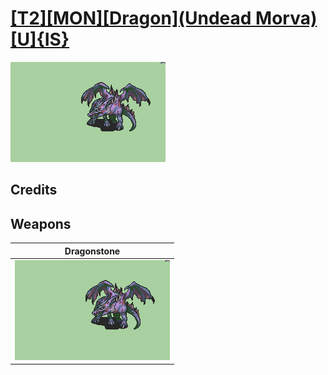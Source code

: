 # [\[T2\]\[MON\]\[Dragon\]\(Undead Morva\)\[U\]{IS}](./)

<img src="./8.%20Dragonstone/Dragonstone_000.png" alt="[T2][MON][Dragon](Undead Morva)[U]{IS} standing" />

## Credits



## Weapons


|Dragonstone |
|  :---: |
| <img alt="Dragonstone animation" src="./8.%20Dragonstone/Dragonstone.gif" /> |
